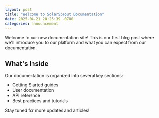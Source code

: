 ```yaml
---
layout: post
title: "Welcome to SolarSprout Documentation"
date: 2025-04-21 20:25:39 -0700
categories: announcement
---
```


Welcome to our new documentation site! This is our first blog post where we'll introduce you to our platform and what you can expect from our documentation.

## What's Inside

Our documentation is organized into several key sections:

- Getting Started guides
- User documentation
- API reference
- Best practices and tutorials

Stay tuned for more updates and articles!
